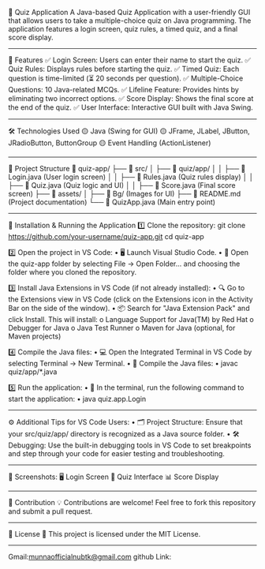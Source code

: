 📝 Quiz Application
A Java-based Quiz Application with a user-friendly GUI that allows users to take a multiple-choice quiz on Java programming. The application features a login screen, quiz rules, a timed quiz, and a final score display.
________________________________________
🚀 Features
✅ Login Screen: Users can enter their name to start the quiz.
✅ Quiz Rules: Displays rules before starting the quiz.
✅ Timed Quiz: Each question is time-limited (⏳ 20 seconds per question).
✅ Multiple-Choice Questions: 10 Java-related MCQs.
✅ Lifeline Feature: Provides hints by eliminating two incorrect options.
✅ Score Display: Shows the final score at the end of the quiz.
✅ User Interface: Interactive GUI built with Java Swing.
________________________________________
🛠️ Technologies Used
🟡 Java (Swing for GUI)
🟡 JFrame, JLabel, JButton, JRadioButton, ButtonGroup
🟡 Event Handling (ActionListener)
________________________________________
📂 Project Structure
📁 quiz-app/
├── 📂 src/
│   ├── 📂 quiz/app/
│   │   ├── 📄 Login.java  (User login screen)
│   │   ├── 📄 Rules.java  (Quiz rules display)
│   │   ├── 📄 Quiz.java   (Quiz logic and UI)
│   │   ├── 📄 Score.java  (Final score screen)
├── 📂 assets/
│   ├── 📂 Bg/ (Images for UI)
├── 📄 README.md  (Project documentation)
└── 📄 QuizApp.java (Main entry point)
________________________________________
📌 Installation & Running the Application
1️⃣ Clone the repository:
git clone https://github.com/your-username/quiz-app.git
cd quiz-app

2️⃣ Open the project in VS Code:
•	🖥️ Launch Visual Studio Code.
•	📂 Open the quiz-app folder by selecting File → Open Folder... and choosing the folder where you cloned the repository.

3️⃣ Install Java Extensions in VS Code (if not already installed):
•	🔍 Go to the Extensions view in VS Code (click on the Extensions icon in the Activity Bar on the side of the window).
•	📦 Search for "Java Extension Pack" and click Install. This will install: 
o	Language Support for Java(TM) by Red Hat
o	Debugger for Java
o	Java Test Runner
o	Maven for Java (optional, for Maven projects)

4️⃣ Compile the Java files:
•	💻 Open the Integrated Terminal in VS Code by selecting Terminal → New Terminal.
•	🔧 Compile the Java files: 
•	javac quiz/app/*.java

5️⃣ Run the application:
•	🚀 In the terminal, run the following command to start the application: 
•	java quiz.app.Login
________________________________________
⚙️ Additional Tips for VS Code Users:
•	🗂️ Project Structure: Ensure that your src/quiz/app/ directory is recognized as a Java source folder.
•	🛠️ Debugging: Use the built-in debugging tools in VS Code to set breakpoints and step through your code for easier testing and troubleshooting.
________________________________________
📸 Screenshots:
🖥️ Login Screen
🎯 Quiz Interface
📊 Score Display
________________________________________
🤝 Contribution
💡 Contributions are welcome! Feel free to fork this repository and submit a pull request.
________________________________________
📜 License
📝 This project is licensed under the MIT License.
______________________________________
Gmail:munnaofficialnubtk@gmail.com
github Link:
